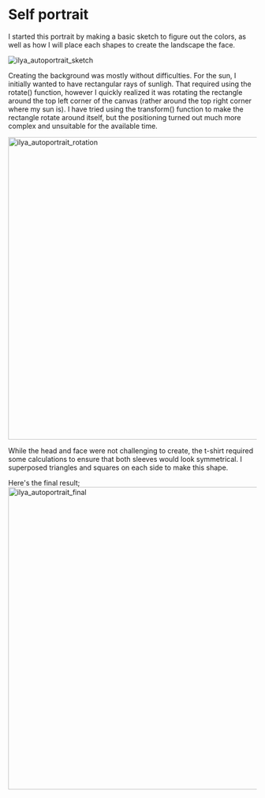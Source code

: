 # Self portrait


I started this portrait by making a basic sketch to figure out the colors, as well as how I will place each shapes to create the landscape the face.

![ilya_autoportrait_sketch](https://user-images.githubusercontent.com/61503490/119612176-a27e4000-be0c-11eb-8c5a-f62444b6ac1d.jpg)

Creating the background was mostly without difficulties. For the sun, I initially wanted to have rectangular rays of sunligh. That required using the rotate() function, however I quickly realized it was rotating the rectangle around the top left corner of the canvas (rather around the top right corner where my sun is). I have tried using the transform() function to make the rectangle rotate around itself, but the positioning turned out much more complex and unsuitable for the available time.

<img width="612" alt="ilya_autoportrait_rotation" src="https://user-images.githubusercontent.com/61503490/119612303-c772b300-be0c-11eb-8de3-02540d058504.png">


While the head and face were not challenging to create, the t-shirt required some calculations to ensure that both sleeves would look symmetrical. I superposed triangles and squares on each side to make this shape.

Here's the final result;
<img width="612" alt="ilya_autoportrait_final" src="https://user-images.githubusercontent.com/61503490/119612351-d78a9280-be0c-11eb-9b03-33734c2a20f1.png">
